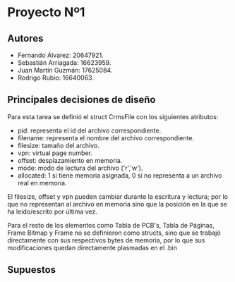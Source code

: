 # Proyecto Nº1

## Autores
* Fernando Álvarez: 20647921.
* Sebastián Arriagada: 16623959.
* Juan Martín Guzmán: 17625084.
* Rodrigo Rubio: 16640063.

## Principales decisiones de diseño
Para esta tarea se definió el struct CrmsFile con los siguientes atributos:
- pid: representa el id del archivo correspondiente.
- filename: representa el nombre del archivo correspondiente.
- filesize: tamaño del archivo.
- vpn: virtual page number.
- offset: desplazamiento en memoria.
- mode: modo de lectura del archivo ('r','w').
- allocated: 1 si tiene memoria asignada, 0 si no representa a un archivo real en memoria. 

El filesize, offset y vpn pueden cambiar durante la escritura y lectura; por lo que no representan al archivo en memoria sino que la posición en la que se ha leído/escrito por última vez.

Para el resto de los elementos como Tabla de PCB's, Tabla de Páginas, Frame Bitmap y Frame no se definieron como structs, sino que se trabajó directamente con sus respectivos bytes de memoria, por lo que sus modificaciones quedan directamente plasmadas en el .bin

## Supuestos

